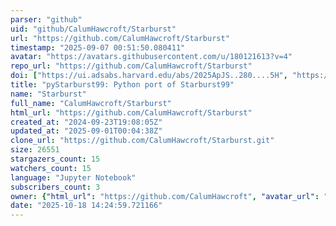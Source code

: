 ```yaml
---
parser: "github"
uid: "github/CalumHawcroft/Starburst"
url: "https://github.com/CalumHawcroft/Starburst"
timestamp: "2025-09-07 00:51:50.080411"
avatar: "https://avatars.githubusercontent.com/u/180121613?v=4"
repo_url: "https://github.com/CalumHawcroft/Starburst"
doi: ["https://ui.adsabs.harvard.edu/abs/2025ApJS..280....5H", "https://ui.adsabs.harvard.edu/abs/2025ascl.soft08018H/abstract"]
title: "pyStarburst99: Python port of Starburst99"
name: "Starburst"
full_name: "CalumHawcroft/Starburst"
html_url: "https://github.com/CalumHawcroft/Starburst"
created_at: "2024-09-23T19:08:05Z"
updated_at: "2025-09-01T00:04:38Z"
clone_url: "https://github.com/CalumHawcroft/Starburst.git"
size: 26551
stargazers_count: 15
watchers_count: 15
language: "Jupyter Notebook"
subscribers_count: 3
owner: {"html_url": "https://github.com/CalumHawcroft", "avatar_url": "https://avatars.githubusercontent.com/u/180121613?v=4", "login": "CalumHawcroft", "type": "User"}
date: "2025-10-18 14:24:59.721166"
---
```

